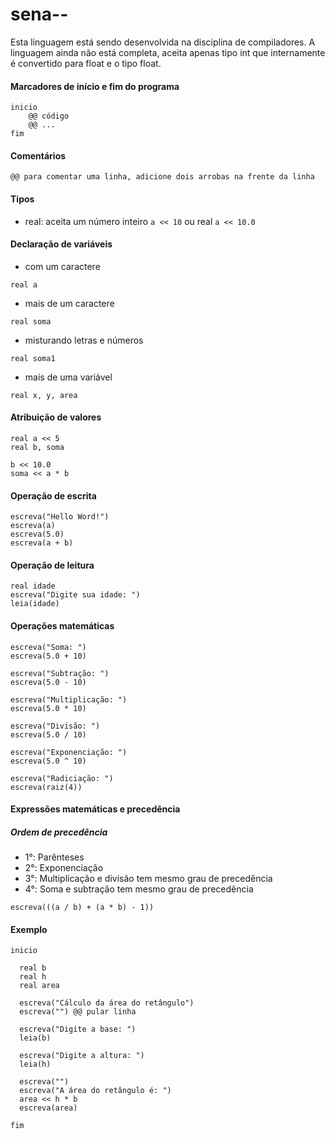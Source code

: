 # sena-- 

Esta linguagem está sendo desenvolvida na disciplina de compiladores. A linguagem ainda não está completa, aceita apenas tipo int que internamente é convertido para float e o tipo float.

#### Marcadores de início e fim do programa
```
inicio
    @@ código 
    @@ ...
fim
```

#### Comentários
```
@@ para comentar uma linha, adicione dois arrobas na frente da linha
```

#### Tipos
- real: aceita um número inteiro `a << 10` ou real `a << 10.0`

#### Declaração de variáveis
- com um caractere
```
real a
```
- mais de um caractere
```
real soma 
```
- misturando letras e números
```
real soma1
```
- mais de uma variável
```
real x, y, area
```

#### Atribuição de valores
```
real a << 5
real b, soma

b << 10.0
soma << a * b
```

#### Operação de escrita
```
escreva("Hello Word!")
escreva(a)
escreva(5.0)
escreva(a + b)
```

#### Operação de leitura
```
real idade
escreva("Digite sua idade: ")
leia(idade)
```

#### Operações matemáticas
```
escreva("Soma: ")
escreva(5.0 + 10)

escreva("Subtração: ")
escreva(5.0 - 10)

escreva("Multiplicação: ")
escreva(5.0 * 10)

escreva("Divisão: ")
escreva(5.0 / 10)

escreva("Exponenciação: ")
escreva(5.0 ^ 10)

escreva("Radiciação: ")
escreva(raiz(4))
```

#### Expressões matemáticas e precedência
##### Ordem de precedência
- 1°: Parênteses 
- 2°: Exponenciação
- 3°: Multiplicação e divisão tem mesmo grau de precedência
- 4°: Soma e subtração tem mesmo grau de precedência

```
escreva(((a / b) + (a * b) - 1))
```

#### Exemplo 
```
inicio

  real b
  real h
  real area

  escreva("Cálculo da área do retângulo")
  escreva("") @@ pular linha

  escreva("Digite a base: ")
  leia(b)

  escreva("Digite a altura: ")
  leia(h)

  escreva("")
  escreva("A área do retângulo é: ")
  area << h * b
  escreva(area)

fim
```

